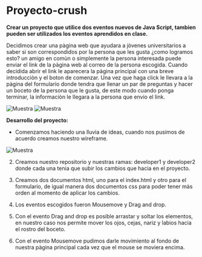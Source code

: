 # Proyecto-crush

**Crear un proyecto que utilice dos eventos nuevos de Java Script, tambien pueden ser utilizados los eventos aprendidos en clase.**

Decidimos crear una pàgina web que ayudara a jòvenes universitarios a saber si son correspondidos por la persona que les gusta 
¿como logramos esto? un amigo en comùn o simplemente la persona interesada puede enviar el link de la pàgina web al correo de la 
persona escogida. Cuando decidida abrir el link le aparecera la pàgina principal con una breve introducciòn y el boton de comenzar.
Una vez que haga click le llevara a la pàgina del formulario donde tendra que llenar un par de preguntas y hacer un boceto de la 
persona que le gusta, de este modo cuando ponga terminar, la informaciòn le llegara a la persona que envio el link.

![Muestra](http://i65.tinypic.com/qmx7js.png)
![Muestra](http://i65.tinypic.com/21dqvrl.png)

**Desarrollo del proyecto:**

 * Comenzamos haciendo una lluvia de ideas, cuando nos pusimos de acuerdo creamos nuestro wireframe.

![Muestra](http://i67.tinypic.com/65zbbb.jpg)

2. Creamos nuestro repositorio y nuestras ramas: developer1 y developer2 donde cada una tenia que subir los cambios que hacia
en el proyecto.

3. Creamos dos documentos html, uno para el index.html y otro para el formulario, de igual manera dos documentos css 
para poder tener màs orden al momento de aplicar los cambios.

4. Los eventos escogidos fueron Mousemove y Drag and drop.

5. Con el evento Drag and drop es posible arrastar y soltar los elementos, en nuestro caso nos permite mover los ojos, cejas, nariz y
labios hacia el rostro del boceto.

6. Con el evento Mousemove pudimos darle movimiento al fondo de nuestra pàgina principal cada vez que el mouse se moviera encima.
